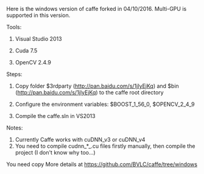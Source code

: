Here is the windows version of caffe forked in 04/10/2016. Multi-GPU is
supported in this version.

Tools:

1. Visual Studio 2013

2. Cuda 7.5

3. OpenCV 2.4.9

Steps:

1. Copy folder \$3rdparty (http://pan.baidu.com/s/1jIyEjKq) and \$bin (http://pan.baidu.com/s/1jIyEjKq) to the caffe root directory

2. Configure the environment variables: \$BOOST_1_56_0, \$OPENCV_2_4_9

3. Compile the caffe.sln in VS2013

Notes:
1. Currently Caffe works with cuDNN_v3 or cuDNN_v4
2. You need to compile cudnn_*_.cu files firstly manually, then compile the project (I don't know why too...)

You need copy 
More details at https://github.com/BVLC/caffe/tree/windows
